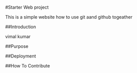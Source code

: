 #Starter Web project

This is a simple website how to use git aand github togeather

##Introduction

vimal kumar

##Purpose

##Deployment

##How To Contribute